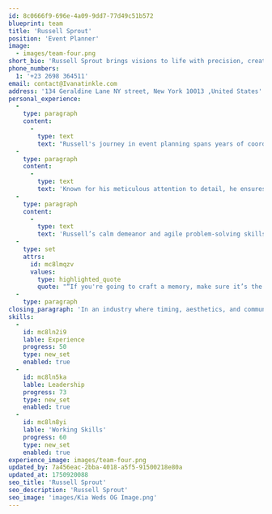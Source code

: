 ```yaml
---
id: 8c0666f9-696e-4a09-9dd7-77d49c51b572
blueprint: team
title: 'Russell Sprout'
position: 'Event Planner'
image:
  - images/team-four.png
short_bio: 'Russell Sprout brings visions to life with precision, creativity, and unmatched energy. With a flair for organizing seamless, memorable events, he turns every occasion big or small into an unforgettable experience for guests and clients alike.'
phone_numbers:
  1: '+23 2698 364511'
email: contact@Ivanatinkle.com
address: '134 Geraldine Lane NY street, New York 10013 ,United States'
personal_experience:
  -
    type: paragraph
    content:
      -
        type: text
        text: "Russell's journey in event planning spans years of coordinating everything from corporate functions and product launches to lavish weddings and intimate gatherings. His expertise lies not just in logistics, but in crafting experiences that resonate long after the event ends."
  -
    type: paragraph
    content:
      -
        type: text
        text: 'Known for his meticulous attention to detail, he ensures that every aspect from venue to lighting to guest flow is executed flawlessly. He works closely with clients to understand their goals and infuses each event with meaning, emotion, and innovation.'
  -
    type: paragraph
    content:
      -
        type: text
        text: 'Russell’s calm demeanor and agile problem-solving skills make him a trusted partner in even the most demanding planning scenarios.'
  -
    type: set
    attrs:
      id: mc8lmqzv
      values:
        type: highlighted_quote
        quote: "“If you're going to craft a memory, make sure it’s the kind they’ll talk about for years.”"
  -
    type: paragraph
closing_paragraph: 'In an industry where timing, aesthetics, and communication matter most, Russell stands out by mastering them all. His events don’t just impress they inspire. With Russell Sprout at the helm, every celebration becomes a reflection of excellence, vision, and joy.'
skills:
  -
    id: mc8ln2i9
    lable: Experience
    progress: 50
    type: new_set
    enabled: true
  -
    id: mc8ln5ka
    lable: Leadership
    progress: 73
    type: new_set
    enabled: true
  -
    id: mc8ln8yi
    lable: 'Working Skills'
    progress: 60
    type: new_set
    enabled: true
experience_image: images/team-four.png
updated_by: 7a456eac-2bba-4018-a5f5-91500218e80a
updated_at: 1750920088
seo_title: 'Russell Sprout'
seo_description: 'Russell Sprout'
seo_image: 'images/Kia Weds OG Image.png'
---
```

